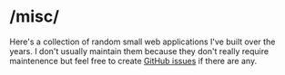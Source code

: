 # /misc/
Here's a collection of random small web applications I've built over the years. I don't usually maintain them because they don't really require maintenence but feel free to create [GitHub issues](https://github.com/tesu/3edgy6u-misc/issues) if there are any.
